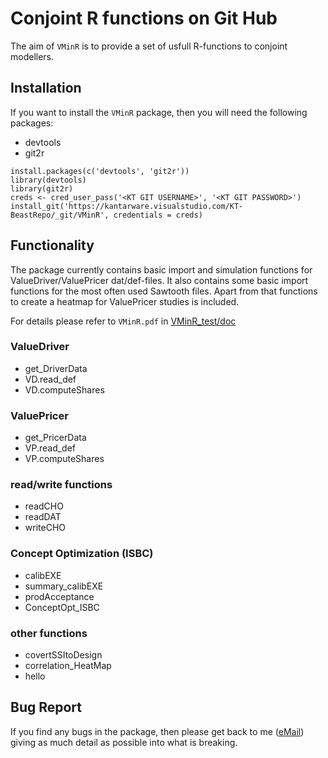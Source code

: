 # Conjoint R functions on Git Hub
The aim of `VMinR` is to provide a set of usfull R-functions to conjoint modellers.

## Installation
If you want to install the `VMinR` package, then you will need the following packages:

* devtools
* git2r

```
install.packages(c('devtools', 'git2r'))
library(devtools)
library(git2r)
creds <- cred_user_pass('<KT GIT USERNAME>', '<KT GIT PASSWORD>')
install_git('https://kantarware.visualstudio.com/KT-BeastRepo/_git/VMinR', credentials = creds)
```

## Functionality
The package currently contains basic import and simulation functions for ValueDriver/ValuePricer dat/def-files. 
It also contains some basic import functions for the most often used Sawtooth files. 
Apart from that functions to create a heatmap for ValuePricer studies is included.

For details please refer to `VMinR.pdf` in  [VMinR_test/doc](https://kantarware.visualstudio.com/TNS-AnalyticsDE-VMTools/_git/VMinR?path=%2Fdoc)

### ValueDriver
* get_DriverData
* VD.read_def
* VD.computeShares

### ValuePricer
* get_PricerData
* VP.read_def
* VP.computeShares

### read/write functions
* readCHO
* readDAT
* writeCHO

### Concept Optimization (ISBC)
* calibEXE
* summary_calibEXE
* prodAcceptance
* ConceptOpt_ISBC

### other functions
* covertSSItoDesign
* correlation_HeatMap
* hello

## Bug Report

If you find any bugs in the package, then please get back to me ([eMail](mailto:maximilian.rausch@tns-infratest.com)) giving as much detail as possible into what is breaking.

